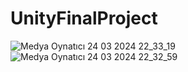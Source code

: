 # UnityFinalProject
![Medya Oynatıcı 24 03 2024 22_33_19](https://github.com/Gezede/UnityFinalProject/assets/96592378/2b359d21-9633-4e40-b461-64a7af5f3cc5)
![Medya Oynatıcı 24 03 2024 22_32_59](https://github.com/Gezede/UnityFinalProject/assets/96592378/35e59727-dffb-4e43-aff4-cfbdf1fc88e9)
